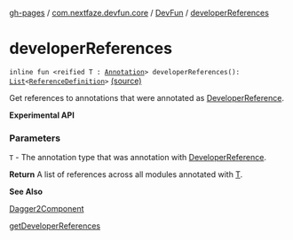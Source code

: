 [gh-pages](../../index.md) / [com.nextfaze.devfun.core](../index.md) / [DevFun](index.md) / [developerReferences](./developer-references.md)

# developerReferences

`inline fun <reified T : `[`Annotation`](https://kotlinlang.org/api/latest/jvm/stdlib/kotlin/-annotation/index.html)`> developerReferences(): `[`List`](https://kotlinlang.org/api/latest/jvm/stdlib/kotlin.collections/-list/index.html)`<`[`ReferenceDefinition`](../../com.nextfaze.devfun.reference/-reference-definition/index.md)`>` [(source)](https://github.com/NextFaze/dev-fun/tree/master/devfun/src/main/java/com/nextfaze/devfun/core/DevFun.kt#L447)

Get references to annotations that were annotated as [DeveloperReference](../../com.nextfaze.devfun.reference/-developer-reference/index.md).

**Experimental API**

### Parameters

`T` - The annotation type that was annotation with [DeveloperReference](../../com.nextfaze.devfun.reference/-developer-reference/index.md).

**Return**
A list of references across all modules annotated with [T](developer-references.md#T).

**See Also**

[Dagger2Component](../../com.nextfaze.devfun.reference/-dagger2-component/index.md)

[getDeveloperReferences](get-developer-references.md)


